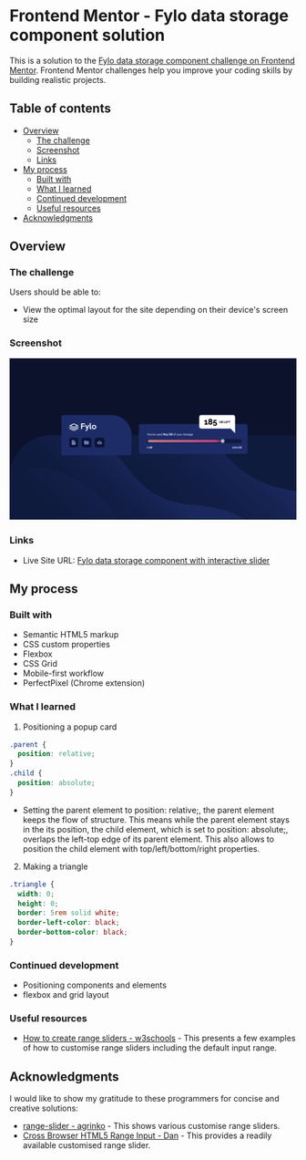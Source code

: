 # Frontend Mentor - Fylo data storage component solution

This is a solution to the [Fylo data storage component challenge on Frontend Mentor](https://www.frontendmentor.io/challenges/fylo-data-storage-component-1dZPRbV5n). Frontend Mentor challenges help you improve your coding skills by building realistic projects.

## Table of contents

- [Overview](#overview)
  - [The challenge](#the-challenge)
  - [Screenshot](#screenshot)
  - [Links](#links)
- [My process](#my-process)
  - [Built with](#built-with)
  - [What I learned](#what-i-learned)
  - [Continued development](#continued-development)
  - [Useful resources](#useful-resources)
- [Acknowledgments](#acknowledgments)

## Overview

### The challenge

Users should be able to:

- View the optimal layout for the site depending on their device's screen size

### Screenshot

![desktop fylo data storage component](./solution/desktop-fylo-data-storage-component.png)

### Links

- Live Site URL: [Fylo data storage component with interactive slider](https://tsune-web.github.io/FM-Fylo-data-storage-component/)

## My process

### Built with

- Semantic HTML5 markup
- CSS custom properties
- Flexbox
- CSS Grid
- Mobile-first workflow
- PerfectPixel (Chrome extension)

### What I learned

1. Positioning a popup card

```css
.parent {
  position: relative;
}
.child {
  position: absolute;
}
```

- Setting the parent element to position: relative;, the parent element keeps the flow of structure.
  This means while the parent element stays in the its position, the child element, which is set to
  position: absolute;, overlaps the left-top edge of its parent element.
  This also allows to position the child element with top/left/bottom/right properties.

2. Making a triangle

```css
.triangle {
  width: 0;
  height: 0;
  border: 5rem solid white;
  border-left-color: black;
  border-bottom-color: black;
}
```

### Continued development

- Positioning components and elements
- flexbox and grid layout

### Useful resources

- [How to create range sliders - w3schools](https://www.w3schools.com/howto/howto_js_rangeslider.asp) - This presents a few examples of how to customise range sliders including the default input range.

## Acknowledgments

I would like to show my gratitude to these programmers for concise and creative solutions:

- [range-slider - agrinko](https://github.com/agrinko/range-slider) - This shows various customise range sliders.
- [Cross Browser HTML5 Range Input - Dan](https://codepen.io/toomanyrequests/pen/ZNvEBj) - This provides a readily available customised range slider.
